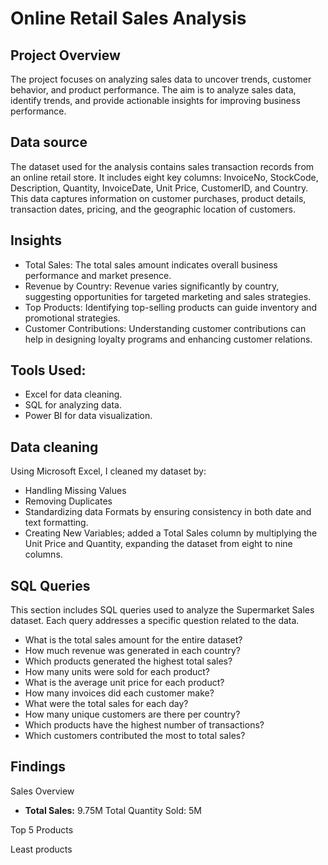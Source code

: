 # Online Retail Sales Analysis

## Project Overview 
The project focuses on analyzing sales data to uncover trends, customer behavior, and product performance. The aim is to analyze sales data, identify trends, and provide actionable insights for improving business performance.

## Data source 
The dataset used for the analysis contains sales transaction records from an online retail store. It includes eight key columns: InvoiceNo, StockCode, Description, Quantity, InvoiceDate, Unit Price, CustomerID, and Country. This data captures information on customer purchases, product details, transaction dates, pricing, and the geographic location of customers.

## Insights
- Total Sales: The total sales amount indicates overall business performance and market presence.
- Revenue by Country: Revenue varies significantly by country, suggesting opportunities for targeted marketing and sales strategies.
- Top Products: Identifying top-selling products can guide inventory and promotional strategies.
- Customer Contributions: Understanding customer contributions can help in designing loyalty programs and enhancing customer relations.
  
## Tools Used:

- Excel for data cleaning.
- SQL for analyzing data.
- Power BI for data visualization.

## Data cleaning
Using Microsoft Excel, I cleaned my dataset by:

- Handling Missing Values
- Removing Duplicates
- Standardizing data Formats by ensuring consistency in both date and text formatting.
- Creating New Variables; added a Total Sales column by multiplying the Unit Price and Quantity, expanding the dataset from eight to nine columns.

## SQL Queries
This section includes SQL queries used to analyze the Supermarket Sales dataset. Each query addresses a specific question related to the data.
- What is the total sales amount for the entire dataset?
- How much revenue was generated in each country?
- Which products generated the highest total sales?
- How many units were sold for each product?
- What is the average unit price for each product?
- How many invoices did each customer make?
- What were the total sales for each day?
- How many unique customers are there per country?
- Which products have the highest number of transactions?
- Which customers contributed the most to total sales?

## Findings
Sales Overview
- **Total Sales:** 9.75M
Total Quantity Sold: 5M


Top 5 Products






Least products






